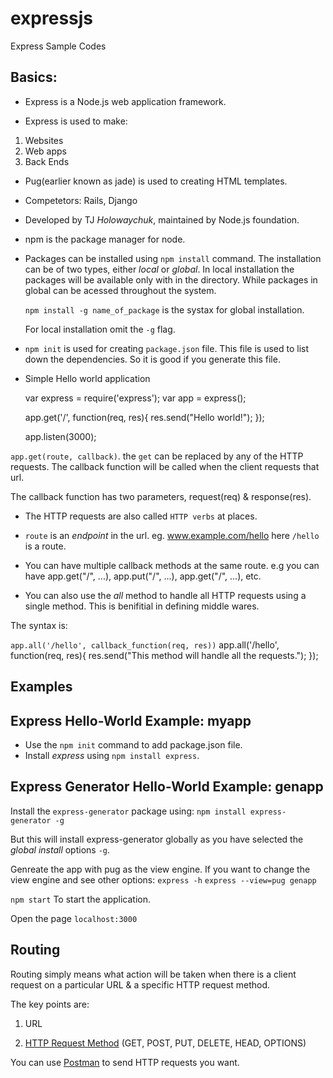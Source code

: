 # expressjs
Express Sample Codes

## Basics:

* Express is a Node.js web application framework.

* Express is used to make:

 1. Websites
 2. Web apps
 3. Back Ends

* Pug(earlier known as jade) is used to creating HTML templates.

* Competetors: Rails, Django

* Developed by TJ *Holowaychuk*, maintained by Node.js foundation.

* npm is the package manager for node.

* Packages can be installed using `npm install` command. The installation can be
    of two types, either *local* or  *global*. In local installation the packages
    will be available only with in the directory. While packages in global can be
    acessed throughout the system.

    `npm install -g name_of_package` is the systax for global installation.
    
    For local installation omit the `-g` flag.

* `npm init` is used for creating `package.json` file. This file is used to list down
    the dependencies. So it is good if you generate this file.

* Simple Hello world application

    var express = require('express');
    var app = express();

    app.get('/', function(req, res){
    res.send("Hello world!");
    });

    app.listen(3000);

    
`app.get(route, callback)`. the `get` can be replaced by any of the HTTP requests.
The callback function will be called when the client requests that url.

The callback function has two parameters, request(req) & response(res).

* The HTTP requests are also called `HTTP verbs` at places.

* `route` is an *endpoint* in the url. eg. www.example.com/hello here `/hello` is a route.

* You can have multiple callback methods at the same route. e.g you can have app.get("/", ...), 
app.put("/", ...),  app.get("/", ...), etc.

* You can also use the *all* method to handle all HTTP requests using a single method. This is
benifitial in defining middle wares.

The syntax is: 

`app.all('/hello', callback_function(req, res))`
    app.all('/hello', function(req, res){
    res.send("This method will handle all the requests.");
    });


## Examples

Express Hello-World Example: myapp
---
* Use the `npm init` command to add package.json file.
* Install *express* using `npm install express`.

Express Generator Hello-World Example: genapp
---
Install the `express-generator` package using: `npm install express-generator -g`

But this will install express-generator globally as you have selected the *global install* options `-g`.

Genreate the app with pug as the view engine. If you want to change the view engine and see other options: `express -h`
`express --view=pug genapp`

`npm start` To start the application.

Open the page `localhost:3000`

Routing
---
Routing simply means what action will be taken when there is a client request on a particular URL & 
a specific HTTP request method.

The key points are:

1. URL

2. [HTTP Request Method](https://en.wikipedia.org/wiki/Hypertext_Transfer_Protocol#Request_methods) (GET, POST, PUT, DELETE, HEAD, OPTIONS)

   
You can use [Postman](https://www.getpostman.com/apps) to send HTTP requests you want.
